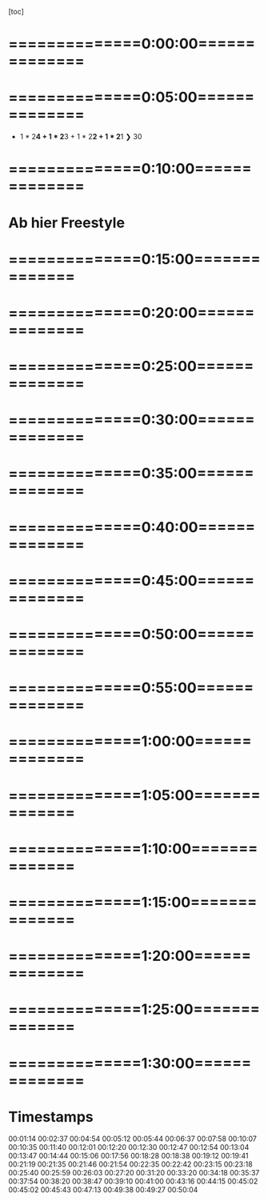 <!-- /home/areo/Videos/Rechnerarchitektur/Computer-Architecture-Chapter-3-2022-12-01-slide-30-to-39.mp4 -->
<!-- /home/areo/Videos/Rechnerarchitektur/_Computer-Architecture-Chapter-3-2022-12-01-slide-30-to-39_imgs -->
<!-- /home/areo/.config/mpv/mpv.conf -->
[toc]
# ==============0:00:00==============
<!-- - `00:00:01`: tangier the screen. -->
<!-- - `00:00:10`: okay so what was missing today is. -->
<!-- - `00:00:16`: oh sorry last time was discussing the rounding in this will be a major part of today's lecture and also. -->
<!-- - `00:00:28`: i'll talk about matrix multiplication this is the plan for today. -->
<!-- - `00:00:33`: okay so so remember. -->
<!-- - `00:00:36`: you need to kind of have these numbers in there and and and their exponents usually differ so one needs to be chuffed shifted end and the normalized that means they usually would need to have an oven at the at the det the single digit before the decimal point this is called normalization and then. -->
<!-- - `00:00:56`: you cannot add them because they're like half the ones at the same place but the different exponents will you need to shift one actually you you shift this the one with a smaller exponent to the right side loses then digits and then you're at the sing in the speak a new here and then two things might happen that might. -->
<!-- - `00:01:16`: be an and an underflow because while we do subtraction with this thing too so this is actually what i'm going to show you later on the blackboard or edition and then there might be an overflow the overflow will only generated most one carry digit rate and then you need to either shift to the left a multiple times or two. -->
<!-- - `00:01:36`: the right just once okay in and then you end up with to differ temporary result which might have more digits and then you need to round and that's exactly the kind of the real sort of pitfall for the serb floating points and i'm going to explain how plane how this rounding really works because it's really cool to to understand. -->
<!-- - `00:01:56`: and and there are also some tradeoffs and engineering tradeoffs which are interesting so that's what i'm going to explain. -->
<!-- - `00:02:05`: okay but before we do that i want to. -->
<!-- - `00:02:09`: oh let's do this first the rounding and then i'll i'll talk about the or the multiplication because that leads better to the add to the m. -->
<!-- - `00:02:19`: the matrix multiplication already now i can show you these two slides so it works the same way you can do it in decimal you can do it in in binary and in essence the only thing which differs year's venue instead of adding the two numbers you just multiplying them see it to the big ale you will then be a multiplayer so that's why this is a arithmetic logic unit then. -->
<!-- - `00:02:39`: not just an eta right and and so. -->
<!-- - `00:02:43`: so this thing then just adds or might applies or does something else with one of it's search operations raid. -->
<!-- - `00:02:50`: and then but the rest is the same and so the rounding part and the shifting party only difference of course is if you might have led to numb right then there might be a much bigger overflow than than than just one single bit. -->
<!-- - `00:03:08`: okay and what i'm going to show you now like in in three parts is a rounding scheme so there's also an on the i don't have it open yet on this sub. -->
<!-- - `00:03:22`: and carpets like a a description i found at the other a this is the most precise corruption i found i found it on stackoverflow of course and i couldn't find yet as some other flex a little lecture notes and and i also looked up it in the papers but in pay. -->
<!-- - `00:03:42`: basically way more complicated so i'm going to to explain it here with the with this example here which is also in the notes but i'm going to do it on the blackboard so with that i stop. -->
<!-- - `00:03:53`: sharing and since my mic is where a king should for the first time really work ok. -->
<!-- - `00:04:06`: okay so. -->
<!-- - `00:04:09`: we're going to subtract two numbers the same works for addition and as i said also for. -->
<!-- - `00:04:18`: multiplication and at the end you have a a temporary recite and you need to round it and then we're going to. -->
<!-- - `00:04:29`: i do this so i'll put here the example on the whiteboard but a while maybe i should keep it i see myself. -->
<!-- - `00:04:40`: okay so so what we're going to do is we're taking two numbers like a one one one and we have an exponent or which is two to the power five. -->
<!-- - `00:04:53`: and then there is going to be actually similar to all praying fluid format we're going to discuss later so there's this preformed foam afloat format which we discussed already last time in reality they started with sixteen bits for the lecture and the exercise we doing four or eight bits actually people also use this already in practice spray and then it has five. -->
# ==============0:05:00==============
<!-- - `00:05:13`: life. -->
<!-- - `00:05:14`: exponent bits and three. -->
<!-- - `00:05:18`: significant like fraction of it's ray and then you have this hidden one bakery and this exponent would be actually encoded in five bits rates of like five is of course will vary enough and from there won't be going to subtract this one i hope i got the right number but i think we'll manage. -->
<!-- - `00:05:38`: anyhow and and this is one. -->
<!-- - `00:05:44`: okay so this is two point two five actually in the the upper one is thirty two if you if you converted back to the symbol. -->
<!-- - `00:05:54`: okay and then you'll remember when the first thing we're doing is weakening to align the exponent right like what do we need to do well the second one is smaller and and so in order to do use are a big elul we need to shift this guy if the smaller one the forward to the right. -->
<!-- - `00:06:13`: okay and if he would now have arbitrary precision right or what we would do is so i keep the decimal point but it's kind of irrelevant at this point and then this is shifted to the right so it would really have the zero one here a. -->
<!-- - `00:06:32`: and of course you can you making heaven zero is here. -->
<!-- - `00:06:37`: unless of course not what the hospital will do but this is just for explanation explaining it it is now okay and then we subtract this thing in the fight i and i need to peak again to one minus a one to zero gets one within no overflow and and a zero. -->
<!-- - `00:06:56`: right to earth one two zero minus zero eg is one with an overflow you subtract one again and then subtract one again and and think i had this it's it's like this and then from here to here. -->
<!-- - `00:07:16`: and like that but i might so i'll peak in my a model solution because i'll or may not be able to do this correctly so substratum is a bit is a bit tricky like i missed one one re. -->
<!-- - `00:07:31`: yep this one of course yeah. -->
<!-- - `00:07:35`: okay. -->
<!-- - `00:07:38`: and yeah there's something like or like what is it like a twenty nine point seven five or something very. -->
<!-- - `00:07:46`: and and. -->
<!-- - `00:07:50`: okay did i get it right yes. -->
<!-- - `00:07:57`: but our position and i'll put your line is actually only that one raid and and and so i. -->
<!-- - `00:08:08`: we need to actually get this number back into this left side and what's the first thing we need to do while you can peek on this lights but just the first thing you need to actually normalize this number again ray because he is zero rain so so this was two to the power five. -->
<!-- - `00:08:27`: and now we're doing here. -->
<!-- - `00:08:31`: left chieftain ice getting tricky. -->
<!-- - `00:08:34`: it's one on one okay so this thing drops here. -->
<!-- - `00:08:39`: and we still have fewer d. -->
<!-- - `00:08:44`: this one and am. -->
<!-- - `00:08:50`: this is now two to the power four because we need to be shifted it to lift. -->
<!-- - `00:08:58`: so this is like the normalization right. -->
<!-- - `00:09:03`: and now we need to round in here's the question how we should round. -->
<!-- - `00:09:09`: any idea. -->
<!-- - `00:09:13`: yes yes you. -->
<!-- - `00:09:16`: yeah exactly around upgrade so so because this number has one so you really want to to round up here so so this is what you want to do and can kind of forget this part so this would be the result. -->
<!-- - `00:09:35`: and that would be twenty nine or twenty nine right or that i think yes. -->
- 1 * 2**4 + 1 * 2**3 + 1 * 2**2 + 1 * 2**1 ❯ 30
<!-- - `00:09:45`: okay and so. -->
<!-- - `00:09:48`: not when twenty nine to the power four. -->
<!-- - `00:09:56`: oh because we are to the poll for years i wouldn't think like it's too it's it's one lists yeah what whatever so we need to i don't want to compete back anyhow so this is how it works right so because this thing here is larger than if you think about it. -->
# ==============0:10:00==============
<!-- - `00:10:13`: point five freight. -->
<!-- - `00:10:17`: okay now this works nicely if you have only like three rate and then you would need to add it most calle here about three bits as well rain. -->
<!-- - `00:10:28`: maybe plus minus one rate depends on the carry here rate but clearly not more but if you have a sixty four bit machine raid or this machine has five on the twelve. -->
<!-- - `00:10:41`: you would have like twice as many digits read and linder this thing is my minus you just doubled the circuit but if it's a multiplayer you're a quadrupling it so clearly you don't want to work with twice the. -->
<!-- - `00:10:55`: precision ray. -->
<!-- - `00:10:58`: and so that's why i am actually what the hardware does is kind of when it computes this recites it it truncates actually this to only three bits here so these three bits are called dear s for the it. -->
<!-- - `00:11:17`: round and sticky. -->
<!-- - `00:11:23`: okay end rights so if you're a new i should remove this box so what's happening afford the normalization years that this kind of shifts you to the left. -->
<!-- - `00:11:38`: okay and only the r and s bit are actually used for the rounding ray. -->
<!-- - `00:11:46`: i. -->
<!-- - `00:11:48`: so like only in this case where you have to lil really do the left shifting like because you need to normalize here for this obstruction. -->
<!-- - `00:12:01`: okay so what are you going to do is we abstract this whole like sixty four bit. -->
<!-- - `00:12:06`: recite here to only three bits. -->
<!-- - `00:12:09`: and use these three bits in such a way that that actually the rounding works as if you would have all the sixty four that's the idea. -->
<!-- - `00:12:19`: or you could actually do it differently so this what i am explaining here says one way of exp implementing it that's like what what's usually done in hardware was really then of course you don't know ray because sir but this is at least if the idea of sort of the floating point standard says only you need to kind of do this like as if you would have this completed. -->
<!-- - `00:12:39`: a precision and then you would round to the nearest something re which is in this position here in this gif spits an implementation trick to avoid having the full editor working on all the pits. -->
<!-- - `00:12:54`: now i need to explain so you can already see why you need the rp great because you need to have this. -->
<!-- - `00:13:01`: left shift by one for the eder. -->
<!-- - `00:13:04`: the s bit is the followings are the s bit that makes sure that if you have it i'm like cheating in the bitter lake assuming you have a very long sixty four bit number and there's a one at the very end re. -->
<!-- - `00:13:18`: and then getting to the situation that you're having your the the the round pit at one point zero so this is the tricky part this is known of course not the correct. -->
<!-- - `00:13:30`: abortion but if you have one zero here right then then it's a tricky part. -->
<!-- - `00:13:34`: because you add zero point five the you should round up or not and therefore this bit which is far at the right tells you whether you should round up or not re. -->
<!-- - `00:13:46`: and that's needed the purpose of the sticky pizza the sticky bit is kind of the the order of all the bits you lost. -->
<!-- - `00:13:53`: writing this abstraction from going from sixty four bit two to three beads. -->
<!-- - `00:13:59`: right just said that's why it's called sticky rape you kind of shift to the right and whenever you see one you you flip this sticky beta one and you keep it at one so it's the aura of all the others. -->
# Ab hier Freestyle
<!-- - `00:14:10`: okay and that's why if there's a one we have at the very end but the rest is like like before you will be your chef year one and then you know that you need to round upright and if it's a it's a if this is also zero so you get to the situation we have here while it's not the one which is in this computation but when you have this did. -->
<!-- - `00:14:30`: this one then then they're like an additional important thing they need to mentioned like ground zero and around the upfront infinity so there are a couple couple of modes and this is the discussion we were going to have next. -->
<!-- - `00:14:44`: okay so so once again so you so you need to have this guide bit at least for edition and for for this obstruction because you need to shift this and then you need the wrong pit which tells you here for the subtraction. -->
# ==============0:15:00==============
<!-- - `00:15:00`: whether it's zero point five or not like you hit zero the wrong could you going to run down anyhow re this question. -->
<!-- - `00:15:19`: yes as a yes a source of authority subtraction it's also like a like this that you would. -->
<!-- - `00:15:26`: and you cannot get like to the to this when you subtract you will always hear like a a one one one if this becomes zero be critical because it has the cancel harry. -->
<!-- - `00:15:37`: so that's why you only need to you will always have a one here so you will always need to cancel em. -->
<!-- - `00:15:44`: do you need to only shift once for the edr in my head for the for the for the subtract her. -->
<!-- - `00:15:54`: but yes this is completely true so the intricate details of this are of course very difficult so this is just the basic idea of end end this carpet idea is of course you know here for this obstruction works and also for the app i'm going to show that it works perfectly. -->
<!-- - `00:16:12`: okay so the view from the stand that really doesn't talk about guard pits at all so just mandates that you you get to the nearest one so if you're going to verify such a circuit you will have to talk about actually like arbitrary position numbers. -->
<!-- - `00:16:29`: and then figure out what's the closest like a sixty four bit presentation re. -->
<!-- - `00:16:36`: and then here's like a way how to implement the trade and maybe there's other ways but this is like what you find so so i didn't have i cannot show you but i i studied also there's a floating point handbook which is just six years old which also discuss it this length but he'd like his on page fallen fifty re. -->
<!-- - `00:16:55`: so this is really like if you really want to do this precisely you have to. -->
<!-- - `00:16:59`: i. -->
<!-- - `00:17:01`: two lots of moth and by the way left after all the loser for other floating point operations which are in hartville but join the i tripoli standard which is square root and which is for instance inverse in division so it's like niches so this is just a simple case. -->
<!-- - `00:17:15`: did you get the basic idea what you could do here in hardware you attract the spits he had just as three and then this way you make sure oil you convinced yourself that these three bits i'll ever accept accept capture exactly the the precision mandated by the standard. -->
<!-- - `00:17:34`: alright so this is the first part i wanted to show and then since we're edit because i talked already about this let me. -->
<!-- - `00:17:44`: i do have some more space here. -->
<!-- - `00:17:47`: and we also have this on on this app i'm going to show so there's lake material also additional one. -->
<!-- - `00:17:53`: i. -->
<!-- - `00:17:55`: is it what you answered this was just the thing you learn in school rain. -->
<!-- - `00:18:01`: and it's a it's actually called around up right. -->
<!-- - `00:18:06`: but there are many other ways of rounding one is of course always run down so here is your point five few he ran on actually that's what we had for grades in austria said wood that was very nice like if one one of you would see one the other one to use to get a warm drink to see the arguments it's round down. -->
<!-- - `00:18:26`: in school you usually do round up in reality these machines do something else i'll tell you what they're doing and then you will see later it's called around to even bitches is the most complicated one the others which are similar to round zero and around up are variances where you flip it depending on. -->
<!-- - `00:18:46`: the design bit is that we didn't see the sign bit here right the sign bit his ear in addition zero. -->
<!-- - `00:18:54`: whether the sign be the zero or negative. -->
<!-- - `00:18:58`: and then you could flip you see rounding to zero whether you on the other side this is called rounding to plus infinity or rounding to minus infinity. -->
<!-- - `00:19:08`: see now no four okay. -->
<!-- - `00:19:11`: that one more and the one of them's i think never used is the round two two ot and the other one is round two even in the round two even is the real one which is seen hot there's also a tribute i want. -->
<!-- - `00:19:26`: an end and so it's very funny that they did this round to even because it slight makes thoughtful way more complicated than us only to explain this now to you and so the the question is what why why you want to do this. -->
<!-- - `00:19:40`: okay and in the best argument is the following to assume you have like lots of numbers which are am at zero point five for instance you not need to round them upright so think about that if you're taking the the efforts a result of an exam but only rounding interval and like to non-french report. -->
# ==============0:20:00==============
<!-- - `00:20:01`: all you you round first let the friction parton been round the average later re. -->
<!-- - `00:20:06`: and so if if if everybody gets gets a one point five right. -->
<!-- - `00:20:13`: and you would do the usual round up ray. -->
<!-- - `00:20:17`: and then maybe those like the one one more so right then everybody would get the two except this one personally. -->
<!-- - `00:20:26`: and so the is the average in one way would be to the other way it would of course be one right. -->
<!-- - `00:20:35`: clear i'd say she first round and okay so so the point is that if you have lots of numbers where is if you have a affectionate part a which is a close two point five you might you might have. -->
<!-- - `00:20:52`: like the principle error which always goes for instance upward and and and for banks for instance this is also pretty bad but because they will always round upward very. -->
<!-- - `00:21:02`: and and so and that's why they came up with a way of typewriting differently said if tie-breaking on on the number which kind of said if sometimes around stones and sometimes rounds up this of course better re because you didn't didn't averages out and how would you do this world a simple scheme is while you look at this. -->
<!-- - `00:21:22`: the number of and if it's even and you had one point zero urinetown then if it's ought you round up. -->
<!-- - `00:21:32`: okay very simple isn't a very nice trick it's called actually a bank or surrounding for for some reason so like you can find it an m so it kind of averages the error it's like an ability into into our machines to average the arrow for the floating points if you sum up lots of numbers. -->
<!-- - `00:21:52`: and yeah a good example is also if you take i think like if you google for to find some explanations in those papers there's a paper from the eighties which explains this and. -->
<!-- - `00:22:05`: it would for instance take his years of numbers and always subtract the same number for grade and and and and dale you get and the other and the numbers are a random right and if you always round up you will kind of overestimate the the the the era. -->
<!-- - `00:22:22`: and if this even thing it's really just like he is more numbers you have in his if is this last digit is assumed to be random you actually getting close to the real average. -->
<!-- - `00:22:33`: i think you'd get the get the idea so this banker surrounding all round to even. -->
<!-- - `00:22:42`: and but there's like one problem can you see the problem. -->
<!-- - `00:22:49`: what so what do i get if i would have for instance this one here. -->
<!-- - `00:22:59`: what's the result of rounding to even. -->
<!-- - `00:23:06`: well you need to round upgrade. -->
<!-- - `00:23:10`: so you actually get one zero zero zero zero ok and this guy's not normalized anymore so you need to do a second normalization step. -->
<!-- - `00:23:22`: and people were willing to pay to pay for this said the hotter actually needs to normalization steps because of that. -->
<!-- - `00:23:30`: one here which we saw as in this example like because we had an under-floor or like you you only do addition we have an overflow and a. -->
<!-- - `00:23:41`: and then another one after the rounding right. -->
<!-- - `00:23:49`: okay so that's that's what i wanted to show you now i'll go to show you our app which actually will be attributed last summer. -->
<!-- - `00:24:00`: semester on as a bachelor project. -->
<!-- - `00:24:05`: so you find it a bit hidden on our web page. -->
<!-- - `00:24:09`: so there's like. -->
<!-- - `00:24:13`: now i need to share create again sorry important. -->
<!-- - `00:24:18`: where's my psu there. -->
<!-- - `00:24:27`: and then you have some other teaching tool but we only put these two guys on it and it's hidden because this is doesn't have a linkage of initiative because if you click here in teaching you will just get the lectures rate so and so you need to remember that it's here but we put up sorry this was the wrong key. -->
<!-- - `00:24:48`: okay and it's in german so apologize but but i think the justice was clear so so at one point you're going to translate this but it's like just finished so that's why and. -->
# ==============0:25:00==============
<!-- - `00:25:03`: right so so the the important part is also clear from the. -->
<!-- - `00:25:09`: a german rates this was what a what a a. -->
<!-- - `00:25:12`: said before also it's not five bits four bits of course because four plus three plus one is eighth rate am and this is the beef load eight and you see kits you see it follows this tradition of beef load sixteen of of making the mantissa small away trying to keep the exponent. -->
<!-- - `00:25:32`: but like you see now there are only three bids left this is exactly what we did here in in this example. -->
<!-- - `00:25:39`: and we did not invent this beef loot aid because actually existed in the literature but is rarely there but like for our exercises it's way better and also further because this is something you can do on paper re. -->
<!-- - `00:25:51`: and it's also one bite rate. -->
<!-- - `00:25:54`: and. -->
<!-- - `00:25:58`: right and the the real hardware is of course doing this thing at the bottom so if you think about sort of why we need the stickied beaten everything of course you would need to think about. -->
<!-- - `00:26:09`: this. -->
<!-- - `00:26:11`: format because he'll reach a safe one betrayed that's not really useful. -->
<!-- - `00:26:17`: and but of course we use it as an explanation ray and yeah he is also leg in his description of all the the the special numbers we said before like it's these most important the normalized number which is the zero then you have infinity and then another numbers which have the same highest exponents as. -->
<!-- - `00:26:37`: infinity and the month were like a non zero mantissa and at the end again the normalized numbers which are as the zero have their exponent zero but then here are some. -->
<!-- - `00:26:50`: i like em nonzero bits and and these are as we discussed already last time below sort of in sort of the the kind of the one with the one here at the front with a norma la the normal numbers with the one here different smallest number you can represent and then you can stay. -->
<!-- - `00:27:10`: get like smaller ones which allow you who sort of and distinguish them from zero and because they added exponent for those is of course fixed rate than they actually are sort of the the range what the that day in court is is changing said if you think about sort of what's kind he would look at. -->
<!-- - `00:27:30`: the dot straight in the real space what the floating points are then instead of this would some somehow get the line rate which would be kind of smooth then if you get at this point to id the normalized number state the slope of this thing would actually be like a going downward raid a so-so actually. -->
<!-- - `00:27:50`: this kind of very unnatural in a certain sense from an american perspective re so you get nice or kind of smooth scale until you get to the normalized numbers and then suddenly said if a different regime states where the the the numbers. -->
<!-- - `00:28:05`: i have flown a different like the distance between the numbers suddenly has a completely different shape. -->
<!-- - `00:28:13`: okay and then. -->
<!-- - `00:28:16`: here's an explanation of the trs bit again. -->
<!-- - `00:28:19`: i know. -->
<!-- - `00:28:21`: which. -->
<!-- - `00:28:25`: which is explained for all the different versions of the lake for where you could round up this is the first table and four where you can round down this is the second tip and and then at the end this is the most interesting part you have this tier s. -->
<!-- - `00:28:43`: that is javascript this was kind of put the shallot crisps javascript based them. -->
<!-- - `00:28:50`: the mentation and yeah so all i'll show you some examples and and so you see here the some examples raid so there's some you know we got to the normalized numbers which need to be edited read can also choose whether you want to add or subtract and and so on. -->
<!-- - `00:29:10`: on. -->
<!-- - `00:29:12`: and and this is by the way the first time we're going to shoot to use it in this class so. -->
<!-- - `00:29:20`: the student actually admitted she tried hard to get disc right but it might not be correct like if their b ufa find bucks by playing with this please let him though he does things and get up so he can actually also get it. -->
<!-- - `00:29:34`: and i want to also show you in numbers and there was an int overflow right there's lake so you see like kind of all these different versions this is already cool but what's even better here let's for instance have. -->
<!-- - `00:29:49`: and this one here you get the explanation but this is only in german at this point of what i'd also didn't play port drain. -->
<!-- - `00:29:59`: so yet so this is a very similar thing what we just had ray and and then right here in it would. -->
# ==============0:30:00==============
<!-- - `00:30:10`: this is the result. -->
<!-- - `00:30:14`: okay and yes i say it's it's instructive to play with this and we're going to do exercises on this and also do a simple version of this in the exam rates are like was just this a bits it's it's feasible to do this manually. -->
<!-- - `00:30:31`: alright so. -->
<!-- - `00:30:34`: hmm. -->
<!-- - `00:30:36`: then i have this paper or wanted to show this one here so i found this is actually easy from two thousand and five in terms of computer architecture this is of course pretty recent not like but it talks about likes things which happened at i b m glycerol i b m guys. -->
<!-- - `00:30:56`: like since the eighties in this explained like i am was the main driving force in this sir computer architecture because they implemented this super computers this i-beam three seventy and and and and all of that stuff then later only came to the other processors right so that's why you're you see. -->
<!-- - `00:31:16`: and this is a very good example and and this thing is about like the issues you have if you now in addition to what we did here also have demobilized numbers right then you start here with something which is. -->
<!-- - `00:31:32`: doesn't have a hidden one and and this thing. -->
<!-- - `00:31:38`: as the problem that you first have to kind of works with mixtures you have to first figure out is it the normalized numbers or is it not at normalized numbers then you need to set up a special cases for one floating point st normalize the other one not re then it might of course happen this is how the key. -->
<!-- - `00:31:58`: i'm into the existence usually you do an operation and later you'll have to figure out oh this is now becoming the normalized number or the other way around right you might get an overflow by adding to the normalized numbers and you get a normalized one back. -->
<!-- - `00:32:12`: and this adds in front of the floating point hardware and at the end are actually pretty cool complexity and and so i've put this us in our hour. -->
<!-- - `00:32:24`: continue in our literature a sub folder and and and you see here are also some more explanations so you you kind of really get like what what is this trucker to get this right and there's also like some pictures of i b m hardware how how it is. -->
<!-- - `00:32:44`: this one day we probably a lot allowed to share how this is really done and what yoke also can see this was a was the scene of nine ninety this is a super computer while like that david to this floating point of course not. -->
<!-- - `00:32:59`: in a single cycle right because you have too much hardware and too much going on in. -->
<!-- - `00:33:06`: in the intermediate steps re. -->
<!-- - `00:33:09`: and so they would actually have kind of the floating point he had you sitting there getting to and getting to operations and then the rest of the processor needs to wait until it's finished of course that's what not what re processes what do you have first of all pipeline that's what we're going to discuss in the next slides. -->
<!-- - `00:33:29`: set 'em and in addition also do this out of order execution which are only briefly mentioned so we don't have time to completely go into this where you would have say the floating point hardware thus the six cycles here those five cycles and then you could already do some other stuff like moving data from one rest just another one or. -->
<!-- - `00:33:50`: loading from the memories you would have actually meant multiple things working in parallel. -->
<!-- - `00:33:55`: and then in addition this thing is a pipeline itself so you could have like two floating point additions going into this thing and and and a. -->
<!-- - `00:34:07`: like. -->
<!-- - `00:34:09`: bubbling through this pipeline but that's something we're going to discuss in the next slide set right end and yes also power three was kind of like before two thousand and in power for his his more recent and yet so the other reason. -->
<!-- - `00:34:29`: i'm going to show you this and that's also pretty interesting is m. -->
<!-- - `00:34:34`: if i search for pattern you would see that actually almost all the literature here. -->
<!-- - `00:34:42`: these are pedants are referring to worry so all these advertisements are equally patented. -->
<!-- - `00:34:49`: okay that means like they invented this some worried i b m and then he figured out yes we're fine since i'm pretty sure there's a pendant on this trp so i didn't check re. -->
<!-- - `00:34:58`: and and so some points you cannot be the processor using this particular idea of handling the or everything which is described in this paper because the pedant detroit. -->
# ==============0:35:00==============
<!-- - `00:35:09`: then if i am i then figures out they might sue you however and this the the the real reason i'm showing you this is look at the. -->
<!-- - `00:35:18`: years when this pattern was current it and most of them have been. -->
<!-- - `00:35:24`: last century of course there's some newer ones but. -->
<!-- - `00:35:30`: this one for instance the paper he has probably hear about this pattern theory. -->
<!-- - `00:35:35`: but this is also quite quiet so the most important patent are actually have been done last century and patents or stop being that don't need to beat a. -->
<!-- - `00:35:49`: a like a bought or licensed when it's like after a certain time and is twenty five years okay so so most of these pedants you can now use in your risk five because there actually are not valid anymore. -->
<!-- - `00:36:04`: and the reason i'm just saying this is this is one of the reason why actually we're doing this risk five and why there might be a revolution ahead rate in open source architectures because now you can just use these pedants raid as you like. -->
<!-- - `00:36:20`: and yes as i told you the n pedersen like one of the two guys who who wrote this book kate he gave. -->
<!-- - `00:36:27`: it took when they got the tween award he gave a lecture saying the golden age of computer architecture and this thing with patterns is is is one of of the reasons why suddenly this is completely open right. -->
<!-- - `00:36:40`: of course you still need to be careful because they might like an i b m and all the others literally trying to pattern continue to pedant but like you could just use these guys these old pedants of course now. -->
<!-- - `00:36:53`: okay so that's why i wanted to show you this paper so this is only about like the issues when you need to now take this scheme and then put on top the normalization rate and this one getting already complicated and yeah. -->
<!-- - `00:37:15`: okay now back to the. -->
<!-- - `00:37:19`: slights so we did this that he discussed this already and the. -->
<!-- - `00:37:26`: education works the same way and and and. -->
<!-- - `00:37:31`: yes we just saw there's like multiple cycles this is usually pipelined and but the idea of piping and white works will only become completely clear in the next lecture and there's like additional operation besides addition subtraction multiplication like division of course that the inverse of africa indescribable would end there. -->
<!-- - `00:37:51`: also precisely defined in the standard rate so you should do square root for instance you should nowadays get back in principle on all hardware on your phone the same bits. -->
<!-- - `00:38:05`: that's pretty pretty cool. -->
<!-- - `00:38:10`: alright. -->
<!-- - `00:38:14`: ah yes so it so the rights are the only. -->
<!-- - `00:38:19`: edition in a sort of parallel issue for mighty players is because you need to em. -->
<!-- - `00:38:25`: mm at them of course the the the. -->
<!-- - `00:38:29`: sorry nyt you need to add the exponents and you need to multiply the significance re the fractions. -->
<!-- - `00:38:40`: okay now let's let's have a look at at our assembly instructions and they made a very similar array of design as actually back then x eighty six were going to you look at this actually. -->
<!-- - `00:38:54`: next. -->
<!-- - `00:38:56`: i said he just said ok we have our standard. -->
<!-- - `00:38:59`: or registers of it you know like x zero two x thirty one and then we're just adding floating point registers in addition ray so in a certain sense it's this older deal of x eighty six letts heaven he was back then it eight thousand eighty seven core processor which has additional hardware. -->
<!-- - `00:39:20`: then sisters enriched as the floating points of course you need some way of getting data out of the sky out into the retinal which registers and em. -->
<!-- - `00:39:30`: and that's what we're kind of a half he had his load and store instructions but otherwise the whole floating point is just happening in these floating point purchases in the it's in a certain sense also completely cure right because yeah you doing something with floating points you might have lots of them's think about like gaming or or some wii. -->
<!-- - `00:39:50`: videos of whatever and this data is kind of the data flow of these floating points this is kind of within them bright usually you don't have lots of faith that like things which go begin force. -->
# ==============0:40:00==============
<!-- - `00:40:03`: and. -->
<!-- - `00:40:05`: there's there's one difference though which might be interesting later when we talk about caching and i'll and i'll. -->
<!-- - `00:40:16`: i sure you'll maybe have a today already some preliminary preliminary preliminary ideas from that and because the some floating point data usually comes in huge amounts and so they would have often dedicated support for faster loading like a. -->
<!-- - `00:40:36`: into this sub floating point registers and then you can misuse this also for for other like memory intensive operations. -->
<!-- - `00:40:47`: okay but the principle is clear teachers get like trade thirty two additional registers again completely orthogonal again only five pits rate for source and forth destination. -->
<!-- - `00:40:59`: and you'll have two versions of the operators and single and double precision and you can already imagine why because the multiplayer is of course like four times bigger for the sixty fourth and the thirty two and so so maybe you would have actually away off. -->
<!-- - `00:41:19`: of speeding up the pipeline by sing for single precision that's why it is pitted actually into two. -->
<!-- - `00:41:27`: different. -->
<!-- - `00:41:29`: the instructions. -->
<!-- - `00:41:31`: and also you're not here but on the on our cheat sheet on this thing here. -->
<!-- - `00:41:40`: right so you have here and the sir multiplication instructions and is like leg one for sinking in and there's and another one for for for for doppler right. -->
<!-- - `00:41:54`: and. -->
<!-- - `00:41:55`: yeah. -->
<!-- - `00:41:58`: so there's like additional ones which i important if you read will's caught so you need to convert. -->
<!-- - `00:42:06`: and yet you liked what i did here in head right that this is what did i say thirty two but the bitterness of course not like to compliment thirty two bit and you need to convert like you have or need some hardware which does this conversion rate. -->
<!-- - `00:42:22`: getting a liga a floating point representation into integers and then there's the you see an unsigned version. -->
<!-- - `00:42:32`: a course of course you also need to have an. -->
<!-- - `00:42:35`: the equality which sets the register here to whether these are equal or not and and oh sorry this one i i actually never saw don't know what this classifies a concede yet alright but the rest is like very common rate so you have a subdivision. -->
<!-- - `00:42:55`: shin square root and so on. -->
<!-- - `00:43:01`: this one going to see later this is particular needed for matrix multiplication we'll talk about this later so this matrix multiplication is the prime. -->
<!-- - `00:43:10`: i benchmark but also has many applications for most of machine learning is likely just muck respond vacation and there's like one operation which thus decide if the hotspot in matrix multiplication is mighty black eye mighty blind to numbers and adding it to a third one accumulating in another one so we'll see. -->
<!-- - `00:43:30`: this in more details as soon and that's why you want to have here. -->
<!-- - `00:43:36`: actually em. -->
<!-- - `00:43:39`: m. -->
<!-- - `00:43:41`: this specific one cycle operations the give the author a chance to make this thing very fast because this is how you sell sort of processes these days that your fascia on this am operation. -->
<!-- - `00:43:58`: all right and i think i mentioned all of them so this came as as you see very simple you just have this s for a senior position again in in in c it's called float rate while this double precision is called double so one could so this is why you need to kind. -->
<!-- - `00:44:16`: think of this as as a synonym for like four f rightful float as if you use printf it would be f and not. -->
<!-- - `00:44:24`: the g actually so anyhow so this is the. -->
<!-- - `00:44:28`: single in debate means thirty two or sixty four bit floating point. -->
<!-- - `00:44:35`: okay and then you can can see for instance this code but i'm not good demoing it so i'll show you another one which i think is more interesting is his matrix multiplication i was talking about. -->
<!-- - `00:44:46`: okay so you need to have you have this a specific memory or an. -->
<!-- - `00:44:56`: am sorry the memory instructions for reading from memory into such a register and as we cannot read from a floating point register into another register in an ordinary register but like you can go through the stack or through some or all of our like. -->
# ==============0:45:00==============
<!-- - `00:45:15`: yeah. -->
<!-- - `00:45:17`: the touristic authors a mother heap memory okay end writes it is just reads here from this address starting register the offset from this address at this concert five position from an indie integer register ie a day from memory this a floating point word. -->
<!-- - `00:45:37`: hmm okay i. -->
<!-- - `00:45:43`: it's actually gets a little bit tricky if you talk about thirty two bit risc five quote that is m. -->
<!-- - `00:45:50`: am sixty fourth. -->
<!-- - `00:45:53`: bit brisk five a code because the application binary interface right. -->
<!-- - `00:46:01`: has of course ready to be done a thirty two bit machine so a zero is like thirty two bit and er. -->
<!-- - `00:46:10`: and therefore you might need to if you get a w right on the thirty two bit machine you need to break it into two parts on the thirty two bit machine so that's like it's a little bit tricky but otherwise it's very similar in both versions. -->
<!-- - `00:46:24`: but i'm not sharing this now as he can play with his yourself. -->
<!-- - `00:46:29`: okay now what i'm want to spend the rest of today is this matrix multiplication and i motivated you already with the importance of this for machine learning and for liking numerical applications and since of course the crew. -->
<!-- - `00:46:48`: round and. -->
<!-- - `00:46:51`: a building block of many programs. -->
<!-- - `00:46:55`: and this one here is called. -->
<!-- - `00:46:59`: i forgot of course the acronym but there's something which is called the gym doubly and the gea don't know. -->
<!-- - `00:47:09`: analysis this is the sir important party of and this is like one net in the name of a benchmark which is in essence this one so you take two mattresses a and b and you put them into one of the result metrics see ray and why is it so cool well because while you learned this. -->
<!-- - `00:47:29`: these are of course before it's a cubic algorithm this one in end the dimension of the mattresses. -->
<!-- - `00:47:37`: and cuba is good for benchmarking right because you can have small numbers and he gets already bad right so a cubic air grissom four or four thousand is already not that simple and four million it's impossible perry and so that's why cubic is good for benchmarking and you can of course then put. -->
<!-- - `00:47:57`: this on the clothing clustering with bigger and bigger souls that's why i'm actually picking this is kind of a standard benchmark is good. -->
<!-- - `00:48:05`: but it also has lots of applications. -->
<!-- - `00:48:11`: but i have another want evasion which i found find even. -->
<!-- - `00:48:15`: a much cooler and i'll show you. -->
<!-- - `00:48:20`: okay. -->
<!-- - `00:48:25`: so if you google here for em. -->
<!-- - `00:48:29`: the man the chorus who still actually my co-author and he was also supervising and daniela of which i mentioned already before her who won this. -->
<!-- - `00:48:41`: get key place last year for best dissertation in germany and austria and switzerland and he actually came in and used the system roughly a month ago. -->
<!-- - `00:48:51`: because he was beating google mind ok google brain and to maybe you saw that one that of course made even bigger splash right then whether you saw that. -->
<!-- - `00:49:07`: and it was about metrics but jesus look i'm going to tell you this story not because it's a very good motivation for that so it's matrix multiplication is which is dead end. -->
<!-- - `00:49:19`: and they used actually i fargo the idea of alphago to improve on matrix multiplication weiss what weiss that right well because if you'll fix the size of the matrix like earth three for instance. -->
<!-- - `00:49:33`: or maybe you need less floating point. -->
<!-- - `00:49:37`: multiplication because the floating point multiplication is a thing which takes long time right because the process has six cycles of whatever right then you cannot get away you need the six cycles and also hardly arises you think about it if for instance you would want to have a three by three matrix at which can be used for instance to implement some filters you will want to have this modest number of. -->
<!-- - `00:49:57`: of yeah sort of pair wise multiplications of numbers in this matrix. -->
# ==============0:50:00==============
<!-- - `00:50:03`: am and furthermore or maybe you've you've seen this before you can take a really big metrics like a lake thousand by thousand metrics and put it into four five hundred mattresses. -->
<!-- - `00:50:15`: and they might applying these then you get a two by two metrics actually. -->
<!-- - `00:50:21`: and then you can use of course the same number of medications you need for two by two metrics re so if you get an improvement on three by three or four by four. -->
<!-- - `00:50:31`: you're actually am like complexity in terms of all calculus goes down for big mattresses because he can implies this trick. -->
<!-- - `00:50:40`: so that's why the question how many medications do i need to multiply say a four by four mattress is interesting and google had thier breakthrough the claim because this was for long time hundred five and then the the applied machine learning on it. -->
<!-- - `00:51:00`: and actually get to. -->
<!-- - `00:51:03`: i said before there was somebody with hundred a eight or so's stories on on the page of of of minor sorry. -->
<!-- - `00:51:13`: he hips there. -->
<!-- - `00:51:18`: and. -->
<!-- - `00:51:20`: seedless hundred twenty five multiplications and then it was for long time and then in ninety eight it was hundred end and this was like that and. -->
<!-- - `00:51:31`: then somebody recently reduced it by two more and now the google ai team reduced it to a ninety six. -->
<!-- - `00:51:42`: but there's truth to this and i'll explain interest in a second which is also related to what we discussed before and this was the reason why manual actually nice peachy student founder. -->
<!-- - `00:51:54`: a better way so so so you want to have like a said of that you want to multiply five by five mattresses and you want to sit if they do not do this this follow but you will just want to reduce the number of multiplications you need rain. -->
<!-- - `00:52:10`: and. -->
<!-- - `00:52:13`: and so you want to have the scheme which which needs the least amount of of of multiplications and one way of finding such a scheme is to say okay if this matrix multiplies say real numbers or integers it should also multiply. -->
<!-- - `00:52:32`: zero and one correctly there are actually zero in one is you always take more to write you think of it as in teachers but you take one too. -->
<!-- - `00:52:40`: and then some as as we discussed before trust x or rents are very simple and the multiplication is an the end so you didn't ask how many and operations do you need together with x ores to compute like mod to matrices of size five by five. -->
<!-- - `00:52:58`: and that's a simpler problem of course but in the past work of manual and also some other co-authors of mine this was enough to find better schemes re because er or like not better schemes the actually didn't find better schemes until until this work he found alternatives because the world was some sort of standard. -->
<!-- - `00:53:18`: came in the literature and they found alternatives right which work differently and they found it by looking at the mod to version of this. -->
<!-- - `00:53:28`: and then. -->
<!-- - `00:53:30`: this google ai team. -->
<!-- - `00:53:35`: did this to rights of the are supplied it to two if the like a model towards is at two or f two conical roughly two equations so just think of it as a exorbitant ants. -->
<!-- - `00:53:49`: but before of course and you find the solution model or two and then we'll need to and this is what money is expert in lift this to the real case ray and he uses computer algebra for doing this and he was able to do this in all the the past he found different schemes for three by three equally you sat solvers for them and but but they found this and then they lifted it to. -->
<!-- - `00:54:08`: the general case and also this way they showed okay you can do it for wheels and you can also do it recursively for mattresses instead this way speed up metres by duplication of pic mattresses spray. -->
<!-- - `00:54:22`: another reason to impress or disturb my thing of course they use lots of power to to learn like networks for trying to find better. -->
<!-- - `00:54:31`: better versions in the found one after lots of computation but that one did not lift said it could be proven that this is not a correct scheme if you applied to. -->
<!-- - `00:54:45`: like a real numbers sprite or tablets. -->
<!-- - `00:54:48`: or recursively mattresses so they follow the news came with with google's deepmind they had actually as a as you saw like a nature article on this one too this was mid october so not long ago. -->
# ==============0:55:00==============
<!-- - `00:55:01`: okay and this was the first times somebody actually found the scheme so this was really surprising so did at google deepmind neural network thing found the scheme which nobody else found before but it did not lift too. -->
<!-- - `00:55:15`: or to to the to the the really interesting case. -->
<!-- - `00:55:19`: and then model one week later took the the the the approach of google and found one with one less so that's why he has here like a week later he published and of course the paper which you find also cited here on this page and the same picture here of course and. -->
<!-- - `00:55:39`: and he was beating googling disregard but this is a fun study read siddiq did the machine learning found like once cambridge did not lift and then he looked at it and was able with his computer algebra to get even one one less multiplication and this one does not lift re so change is now to get like one of these two like an alternative for. -->
<!-- - `00:56:00`: sixty nine of fifty ninety five to lift to to the release so this is pretty cool it just happened like i was actually december nine then of course this was a big rant on twitter and everything because you see like a like a human intelligence strikes back or buses machine learning anyhow so it was actually more like a both of them have to. -->
<!-- - `00:56:20`: to get this beside okay so this is matrix multiplication so you can see this is still very hot and yet the google remind team spent probably quite some resources to get this nature article and then micro leak here actually trump them. -->
<!-- - `00:56:37`: a week later and and so so this is the second motivation why. -->
<!-- - `00:56:43`: matrix multiplication is. -->
<!-- - `00:56:46`: interesting okay but they're now going to sit look at it from the computer architecture perspective like what sort of so different the interface between the processor and here software what what you need to know and what is important rates are like learning about how computer architecture work with. -->
<!-- - `00:57:06`: without sort of knowing the tricks like how to get something like this fast which is the prime benchmark is kind of not really. -->
<!-- - `00:57:16`: useful okay. -->
<!-- - `00:57:18`: it also gives us another way of studying prescribed for simpler. -->
<!-- - `00:57:25`: okay i think i don't think i have to explain this arisen can write so i'll just show you this again in in real court. -->
<!-- - `00:57:34`: so this is also on the. -->
<!-- - `00:57:38`: so maybe i'll move this if i'm able to. -->
<!-- - `00:57:42`: to the right. -->
<!-- - `00:58:20`: out to you i didn't know that one that's great thanks. -->
<!-- - `00:58:24`: can you save the corti. -->
<!-- - `00:58:28`: okay api. -->
<!-- - `00:58:32`: okay so so first of all. -->
<!-- - `00:58:35`: you need to to know this concept of. -->
<!-- - `00:58:39`: yeah. -->
<!-- - `00:58:41`: row major and canals do the sharing here or not. -->
<!-- - `00:58:46`: the sheer. -->
<!-- - `00:58:52`: hmm i have no idea. -->
<!-- - `00:58:55`: how to get back to the. -->
<!-- - `00:58:58`: the other one does anybody remember the key for for sharing was not re. -->
<!-- - `00:59:12`: so i can only mute myself but like. -->
<!-- - `00:59:18`: yeah exactly it is what i meant maybe it's because this is fullscreen so i could just go away from all everything which i have open know. -->
<!-- - `00:59:30`: hmm. -->
<!-- - `00:59:34`: or it's on the other desktop what about that. -->
<!-- - `00:59:38`: no there's no other desk to peer. -->
<!-- - `00:59:43`: hmm ok fine i'll break the recording i'll just have to add two recordings with a bud that legit i just stopped now and started again okay sorry about that. -->
<!-- - `00:59:54`: and. -->
<!-- - `00:59:56`: because i can quit right. -->
# ==============1:00:00==============
<!-- - `01:00:00`: settings. -->
<!-- - `01:00:15`: yeah but they don't give me pick my. -->
<!-- - `01:00:18`: a control. -->
<!-- - `01:00:21`: okay i'll quit the zoom now and swiss started oh okay i'm back okay great. -->
<!-- - `01:00:32`: did mathias do that. -->
<!-- - `01:00:34`: i'd s o e point is i s okay that's the thing thank you okay then we're back. -->
<!-- - `01:00:43`: and i wanted to stop shares cream but i will not stop share right so all right because i need to get the blackboard for second that was the whole reason why we got into this trouble. -->
<!-- - `01:00:58`: okay so. -->
<!-- - `01:01:02`: what you see saw on on this coat is actually roll major and this is like what you learn anyhow i usually so you have a matrix then enroll major. -->
<!-- - `01:01:16`: means. -->
<!-- - `01:01:18`: did you order. -->
<!-- - `01:01:22`: kind of in in this order here array. -->
<!-- - `01:01:27`: and i have this light arrow here which says yes so if you're going to this place you're going to you're an n and this is the order in which the debates in every case are put into memory rate. -->
<!-- - `01:01:40`: rightly said he feared the tablets rate for. -->
<!-- - `01:01:43`: the metrics of six. -->
<!-- - `01:01:45`: in case this is the first double second third fourth fifth sixth seventh eighth ninth ray the row major and you of course you know what column majors it just does the opposite but it's important to have this in mind when you talk about now desired rhythms it turns out that the best ways actually columb major which elsa didn't. -->
<!-- - `01:02:05`: no before i looked at this benchmark more closer. -->
<!-- - `01:02:13`: right. -->
<!-- - `01:02:16`: okay and and but we're looking we will look first at the more natural one the the the. -->
<!-- - `01:02:25`: a roll major which is the one which you would get automatically in c by the way right so that's why i and other languages so language usually languages would always choose the left one which is maybe because we as humans are in reality when we get t taught in mathematics but this we do this. -->
<!-- - `01:02:44`: for major re. -->
<!-- - `01:02:46`: also by the way right so if you think about it. -->
<!-- - `01:02:50`: you put always there that this isn't mathematics or like in our case we would do i j right. -->
<!-- - `01:02:59`: and he will always think of this is the ic the the role and this is the column and and and also you should think of these two guys as digits ray. -->
<!-- - `01:03:10`: then you see like that the role has slicked his lexicography fleas stronger so this is why i sort of as humans we would usually do this one. -->
<!-- - `01:03:22`: and the first time yeah and i feel like i will only do column today and then row matron next week and so will only to grow nature this week and column nyc next week. -->
<!-- - `01:03:40`: so we are going to to to stick to this one first. -->
<!-- - `01:03:44`: alright and now i can do. -->
<!-- - `01:03:48`: here we go to the demo and i'll put matrix multiplication and open a terminal and going back to full screen. -->
<!-- - `01:04:02`: and i'm not moving this thing okay maybe this one here. -->
<!-- - `01:04:12`: okay and so is this thing you find also there on the on the area so i didn't put the link yet this is the link from from the page of manual about this but you will find it just googling his name into a metrics. -->
<!-- - `01:04:27`: multiplication and to. -->
<!-- - `01:04:30`: okay and there's this raw major which i want to show you first. -->
<!-- - `01:04:35`: am. -->
<!-- - `01:04:37`: sorry did. -->
<!-- - `01:04:40`: the columb major risky chauffeurs. -->
<!-- - `01:04:43`: no i think. -->
<!-- - `01:04:45`: where is my. -->
<!-- - `01:04:49`: odious column major. -->
<!-- - `01:04:58`: highest so i put the python script here right so so so i do have a higher so sorry this is because it's green so that's why i didn't see it sorry about that so the first thing i want to show you is this the python version of this problem re. -->
# ==============1:05:00==============
<!-- - `01:05:15`: and and. -->
<!-- - `01:05:18`: this also makes clear that python has enough dusts row major right. -->
<!-- - `01:05:24`: and the bench mike. -->
<!-- - `01:05:26`: that's not only consists of this for loop but you also need to generate some numbers free. -->
<!-- - `01:05:33`: and then the critical part here because we doing some performance evaluation here. -->
<!-- - `01:05:39`: this is a whole subject on it's own but like all to only little bit here in this class even though like particular computer architectures is very well suited for explaining performance evaluation right so this is the main parameter with half the size of metres and you see down here right this thing is cubic re. -->
<!-- - `01:05:59`: and if you do this for the deserve metrics it should take like. -->
<!-- - `01:06:05`: three seconds for this thing. -->
<!-- - `01:06:09`: in python and this machine of course the zoom running some video encoding whatever so this is not precise but i wanted to live life the most i could do it on some other machine. -->
<!-- - `01:06:19`: okay and knowledge stored in c. -->
<!-- - `01:06:25`: how does it work in c it looks like that right. -->
<!-- - `01:06:29`: and and. -->
<!-- - `01:06:31`: i need to explain a little bit i'll do it later when you talk about risk wife but i'll just put the multiplication it says here in this library keep it as it can see as a globally defined function so that means i'm going to link against it through the main program and then in the main program i'll i'll just call it ray. -->
<!-- - `01:06:52`: here. -->
<!-- - `01:06:54`: and later in that series the mind explaining it were actually using assembler code directly hand written risk five for simpler code. -->
<!-- - `01:07:04`: with the same name. -->
<!-- - `01:07:06`: and liquid against the c program re. -->
<!-- - `01:07:09`: so that's why it's like two files one will be later be complete assembler ray it will just replace what we did see her down here as arcane and that's i think pretty cool that one can do this but otherwise you see there's no suit no big surprises there's like some in it and that's in the library and that just initializes the the. -->
<!-- - `01:07:29`: metrics with a random number and yes and last year i figured out. -->
<!-- - `01:07:37`: you need to set the deceit actually explicitly on one combination i think like thirty two beat whatever like the library at one version of the operating system did not initialize it so that's why i do it explicitly so i initialize the random seed. -->
<!-- - `01:07:57`: okay and this is the only quadratic grade so the whole execution is dominated by the cubic part. -->
<!-- - `01:08:06`: already for two hundred and forty initialisation is just sort of one hundreds of one percent of the whole thing. -->
<!-- - `01:08:15`: okay now and whenever you do something you need to offer before the performance evaluation forced me to make sure it's correct as i think i explained this before for some companies this actually not true performance is more important than correctness but for something like that you first want to make sure that your multiplication is correct. -->
<!-- - `01:08:34`: and i show you this with them. -->
<!-- - `01:08:38`: compiling this earth thing and it works like his philosophy so just take the c program here and it with three different optimization levels it just again to tell you the story about optimization levels are very important here and you need to understand what the compiler is doing equally what the compiler is doing is pretty tricky we're going to look to see. -->
<!-- - `01:08:58`: this later. -->
<!-- - `01:08:59`: and then there are some. -->
<!-- - `01:09:03`: edwards meek. -->
<!-- - `01:09:06`: optimizations i might not talk about this today and even not next week because this has to do with caching in memory so we'll talk about this maybe later. -->
<!-- - `01:09:18`: this already gives you effective three but like whoa alex when when you talk about caches is like a chapter five then what we'll talk about that and so we come back to this example. -->
<!-- - `01:09:30`: and then i. -->
<!-- - `01:09:33`: and you see here this is just a linking so you link these different modules together and then at the very end this is what i promised there slim hand written risk five code i did and will also look at it we just can link to the restoration of course i cannot executed on this machine but i can run in the emulator. -->
<!-- - `01:09:54`: that's pretty cool restaurant i'll be have this one benchmark like they have different levels of interpretation right so this risk five code is cheated also interpreted then you have python you so i took three seconds for two hundred forty with python. -->
# ==============1:10:00==============
<!-- - `01:10:10`: alright and the actual size fought for all the c code and the assembler code is so dispatch here takes the article by disband then you talk the there's the size thing which has nothing else but the the size of the metrics in it and i'll also. -->
<!-- - `01:10:29`: you know the smallest one. -->
<!-- - `01:10:31`: because that's what we need to convince herself that this thing is correct. -->
<!-- - `01:10:36`: as you can imagine when i did this last year this thing took quite some while to get like everybody to agree to produce the same result and in reality of course this is not enough what i'm doing but like a then. -->
<!-- - `01:10:50`: put an arbitrary i can mend it will just print the metrics rate there's also like a prince it's like prentice study barking. -->
<!-- - `01:10:57`: okay and if i do the the risk five version up sorry. -->
<!-- - `01:11:03`: let me try to do that. -->
<!-- - `01:11:05`: this one. -->
<!-- - `01:11:08`: again and and then the risk five parisian. -->
<!-- - `01:11:13`: i didn't tried this morning before i came here so i hope it's a. -->
<!-- - `01:11:18`: working he produces exactly the same result the train is quite amazing if you think about it what what's happening here right so we have this risk five which i'm going to show you a code assembler code we will link it against with our cross compiler to produce some static binary. -->
<!-- - `01:11:38`: which we then emulate with his q emo. -->
<!-- - `01:11:42`: and this thing actually gives exactly the same floating point numbers right so this is you see this is proof enough for me i mean it's it's like there's no there might be legs with some subtle arrow but looking at these numbers and they they look the same rate of course like invalid you shouldn't do that you should write a script which really checks but just for for the sake of this. -->
<!-- - `01:12:02`: and. -->
<!-- - `01:12:05`: i lecture right so this is the recite and as you can see if there's like something argument given it just prints the metrics. -->
<!-- - `01:12:17`: okay yeah and his printing of course you see and this is in the library that again has our decoder in print f which is another story re print because that you need to take this format we had before and decoded into x s key and this has to be precise. -->
<!-- - `01:12:35`: and then also on the emulators for the same library so it's actually pretty amazing that you just look at these two texts in it does the same thing comes out. -->
<!-- - `01:12:43`: and also think about like the story i told you about knuth yes over and over the position that everybody leg increases we should have the same recite. -->
<!-- - `01:12:53`: okay now comes the interesting part so we're now going to run the an optimized version. -->
<!-- - `01:12:59`: with n equal to eight that's of course a silly so we should at least do the aversion we had with python which was. -->
<!-- - `01:13:08`: a two hundred forty. -->
<!-- - `01:13:11`: and. -->
<!-- - `01:13:13`: so re re compile and just a. -->
<!-- - `01:13:17`: sorry this one here. -->
<!-- - `01:13:20`: and you can you can see this is way faster than than the python version so. -->
<!-- - `01:13:27`: yep perfect or five hundred or so. -->
<!-- - `01:13:30`: re not of five hundred it's like victor fifty rank fifth of fifty grey. -->
<!-- - `01:13:37`: and he should start optimizing of course again if you performance evasion will need to repeat this a couple of times in a on a non busy machine and take the median but i'm not doing this now. -->
<!-- - `01:13:50`: but because the results are are so obvious right so am running a tea of forty or so this thing gets lake and nick depending how you count idol thirty percent slower or like the other one is is fifty percent sorry it gets saved since foster or the other one is the fifty percent slower. -->
<!-- - `01:14:09`: this was with optimization level two. -->
<!-- - `01:14:14`: and this is a sorry one and then optimization level two gives you this peak boost and we're going to talk about this actually. -->
<!-- - `01:14:23`: later maybe today because it will actually introduce these streaming and streaming operations into the binary kind of automatically without you doing anything said and the reason for that is because this is the prime benchmark and compilers are tuned for that did you see oh this is. -->
<!-- - `01:14:42`: matrix multiplication let me use ok. -->
<!-- - `01:14:46`: and that's what happening and it's also makes this part of the lecture bit tricky because you really need to dig deep what's going on right. -->
<!-- - `01:14:54`: say this is affected too this is quite quite substantial and will going to crank up now the end because it gets more interesting yeah and then with a three it's actually not much faster. -->
# ==============1:15:00==============
<!-- - `01:15:07`: yeah they actually slower for this modem number i think maybe it's lower because the code is bigger but ok now let's let's get to something more more interesting then. -->
<!-- - `01:15:21`: for an eighty what do you think would be the time now. -->
<!-- - `01:15:24`: just for checking whether you follow the. -->
<!-- - `01:15:29`: would be good exam question by the way yes. -->
<!-- - `01:15:33`: yes a times rates so like if this was now zero point three or something it's like two point four so. -->
<!-- - `01:15:42`: and a. -->
<!-- - `01:15:50`: this is of course way faster yeah so it was still point zero solves it is ten times bigger right so you said aids rate but it's roughly ten times slightly less so it makes sense rates are roughly eight times bigger if you do this with with a python just as a sanity checking. -->
<!-- - `01:16:08`: right a four hundred eighty. -->
<!-- - `01:16:15`: now come on. -->
<!-- - `01:16:22`: what would you guess there was three seconds. -->
<!-- - `01:16:26`: yeah twenty forsaken so sorry so so so really like it is your only language is nothing no no magic here read and write so this one was zero point two and the other one would be twenty four so now we really add to it the effect her two hundred a hundred modern hundred re. -->
<!-- - `01:16:46`: but we're going to improve on this of course rate like that's the main point of this part like to write at twenty eight. -->
<!-- - `01:16:55`: okay so there's a difference for stuff like that you don't want to use python for that and that's why people of course don't use python they use numpy awesome library right is it the only one you'll want to do this fact one hundred right. -->
<!-- - `01:17:06`: ah okay am. -->
<!-- - `01:17:09`: so next thing and this is what i wanted to show about and. -->
<!-- - `01:17:18`: this now let's go to the er. -->
<!-- - `01:17:21`: assembler. -->
<!-- - `01:17:35`: yep let me do it the other way around. -->
<!-- - `01:17:45`: okay so on the right. -->
<!-- - `01:17:48`: you see the the secret we're going to do and the first thing i need to explain is look at those blackboard what does the compiler really do here. -->
<!-- - `01:18:00`: well and because it's a constant metrics rate you see. -->
<!-- - `01:18:06`: it really knows this is a stick that the a's appointed here to disarray and and to get to this sir. -->
<!-- - `01:18:15`: first element from the second roll he just at the size plus zero. -->
<!-- - `01:18:20`: okay so that means what you could really write down here and that's identical it is. -->
<!-- - `01:18:28`: end times i. -->
<!-- - `01:18:33`: last time i did it on my. -->
<!-- - `01:18:35`: office desk and it's way easier to type than standing here and not too in. -->
<!-- - `01:18:53`: right. -->
<!-- - `01:18:55`: and but of course this doesn't work if if if these guys here are are represented like that so you need to really have it repaired presented here as a. -->
<!-- - `01:19:09`: as this re. -->
<!-- - `01:19:11`: but this is like what internal the compiler would do right. -->
<!-- - `01:19:16`: okay i think you get the point right. -->
<!-- - `01:19:19`: and of course eclipse will produce exactly the same code so from compiler perspective it looks identical if i would use just appointed to this big array of consecutive race and and use of course what's this one while it would just flip the while i had this thing so maybe. -->
<!-- - `01:19:38`: i'll go back and. -->
<!-- - `01:19:43`: it would just flip the roll off of iron che right. -->
<!-- - `01:19:48`: that's roll major i saw a column major would be this. -->
<!-- - `01:19:53`: okay. -->
<!-- - `01:19:55`: so that's important and when we do assembly of course we need to know that rattling lead because. -->
# ==============1:20:00==============
<!-- - `01:20:02`: and the interesting thing is that the assembler actually does this incorrect type ii on top right the one which did not compile. -->
<!-- - `01:20:15`: fret if i if i had this and i oppressed and make it did not compile because it it would not be adopt when i write it down this doesn't work right because it's double it's just a single array while while the the argument is a double array but the only similar i'm just doing it because they know the compiler would actually into. -->
<!-- - `01:20:35`: reprinted the same way and this this is why working. -->
<!-- - `01:20:40`: alright so so let's just go back. -->
<!-- - `01:20:44`: what we do here. -->
<!-- - `01:20:47`: okay then we get to hear the constant so this is just our. -->
<!-- - `01:20:52`: hmm okay this is our eye. -->
<!-- - `01:20:58`: this is r a j i think the book or x eight nine not us all right like something the t t temporary registers and this is r a k. -->
<!-- - `01:21:12`: okay and then retake here the actress of an. -->
<!-- - `01:21:18`: at. -->
<!-- - `01:21:20`: would you take the m. -->
<!-- - `01:21:22`: we think i'll take as sorry we take k. -->
<!-- - `01:21:29`: series three is the size the end so we take in and mighty blade by i install this in in t five. -->
<!-- - `01:21:37`: m m this and then add here our t one so this is exactly what what i have here. -->
<!-- - `01:21:49`: this is tooth three n times i plus jay ray. -->
<!-- - `01:21:57`: this was the address of the first element of of the matrix so he not here a one one row below. -->
<!-- - `01:22:07`: and times i asked che. -->
<!-- - `01:22:11`: then what's this. -->
<!-- - `01:22:24`: any idea. -->
<!-- - `01:22:26`: while we want to exist in this era you're right and that's like and you see. -->
<!-- - `01:22:32`: here at the picture one two three four but it's actually in bytes it's zero eight sixteen twenty four so i just need to now take my my i plus j and multiply it by eight so instead of multiplying this is like what compilers always do is like shifting because it's faster i to think about in hartville. -->
<!-- - `01:22:53`: you have this barrel shifter does of course way cheaper than the multiplier and so that's why you would actually do hear this sir. -->
<!-- - `01:23:01`: eight times. -->
<!-- - `01:23:04`: right this this thing above. -->
<!-- - `01:23:07`: and. -->
<!-- - `01:23:09`: then what's this while now you get the offset so we take the the argument which is a is a source to see right it's the it's the c is here a two because a zero is a up up is a one is b and. -->
<!-- - `01:23:29`: a two is c so we take simply take the address of the reciting metrics. -->
<!-- - `01:23:36`: and add to it now our this is the bite bite index of off this thing. -->
<!-- - `01:23:45`: okay so the number of the item or the address of all. -->
<!-- - `01:23:52`: this is the m kind of see. -->
<!-- - `01:23:54`: i. -->
<!-- - `01:23:57`: j. -->
<!-- - `01:24:03`: alright maybe i'll put it here to have better and then i just loaded like f zero is c i trait. -->
<!-- - `01:24:12`: okay. -->
<!-- - `01:24:17`: and this is actually already an optimization which the compiler would also do missiles for you to adhere it would of course but did you see how powerful the compiler is rate it would do this anyhow. -->
<!-- - `01:24:32`: so i call it the same names they call it c c. -->
<!-- - `01:24:39`: a i j. -->
<!-- - `01:24:44`: right and then instead of doing this all the time the referencing this thing i just do this and at the end i'll do see i. -->
<!-- - `01:24:55`: ha equal. -->
<!-- - `01:24:59`: alright. -->
# ==============1:25:00==============
<!-- - `01:25:01`: so so so what i to but this is important here despite drain so you should know how good compilers are and you know that you don't need to program this but adjusted because the compiler will do it for you in the image maybe if it's really the hotspot of the obligation you want to do a sanity check and check the assembler later. -->
<!-- - `01:25:19`: but here you see. -->
<!-- - `01:25:21`: so so so for instance and he is completely clear the compilers will do this because this is the hottest thing and benchmarks read like i did this anyhow he and my assembly because it's the more natural thing to just keep this temporary here. -->
<!-- - `01:25:36`: okay. -->
<!-- - `01:25:38`: and. -->
<!-- - `01:25:41`: eh and then we need to do address calculation for a. -->
<!-- - `01:25:47`: am. -->
<!-- - `01:25:48`: this is the same and so this is b for being the same way rate like its are now doing this thing here. -->
<!-- - `01:25:59`: okay. -->
<!-- - `01:26:02`: the actress like a buff and then you also do this shifting ready to take three instructions for doing that and then your story tear into into f one so we're now having. -->
<!-- - `01:26:14`: from here this is if one is equal b k j of course you need to get like the right indices here eight to get this working and then at the end you see already it's exactly the same so if two will be a capital a what do we have i. -->
<!-- - `01:26:34`: k. -->
<!-- - `01:26:36`: heir to. -->
<!-- - `01:26:38`: did the buck introduced the buck here. -->
<!-- - `01:26:46`: alright and then. -->
<!-- - `01:26:49`: you see. -->
<!-- - `01:26:51`: the is like the hottest the hotspot of this whole routine which simply takes a does this line right. -->
<!-- - `01:27:00`: and this is the the instruction i i mentioned before this mighty plane and instruction there's like one specific in almost all processes which does exactly this because this is at the heart spock have met with multiplication. -->
<!-- - `01:27:13`: so it accumulates. -->
<!-- - `01:27:16`: so it just takes two number and accumulates in the third registered the the the the the medication and i didn't do this here or manually maybe i should try next time or you can try whether you can use the f model at operation actually. -->
<!-- - `01:27:33`: and of course like this might be an extension rate so it might not be there for all the implementations. -->
<!-- - `01:27:41`: yeah and then the rest is pretty clear right then you do this index loop you have your three loops that these three labels. -->
<!-- - `01:27:50`: okay end. -->
<!-- - `01:27:53`: just to show you this thing really compiles this this risk five code and links against our main library and we can executed now now the time i don't remember but like yes it's one point seven so the other one was zero point to rey section of bandits just affect her eight slower. -->
<!-- - `01:28:13`: then the the so one awkward off making to python is not the order of magnitude just to give you such of rough rough idea java will be around this thing actually we could try it with java maybe here not because the shallow compilers optimize for that so it would also like turn this into reliefs efficient assembly code but sort of enjoy. -->
<!-- - `01:28:33`: i know you saw this with his quick sort read let's keeps you fit or thin. -->
<!-- - `01:28:37`: so any also interpreted code is affected ten slower for sure but if you do some scripting on top like javascript or python it's another factor ten that's important. -->
<!-- - `01:28:49`: but he can improve this even further but that may lead me to wait. -->
<!-- - `01:28:55`: until next week i think i showed you everything at which i wanted to see to show you for this no i one thing i wanted and wanted to mention just for you to to understand if you play with it so if you really look at this risk five chords first of all this works exactly the same for thirty two bit i don't have a clue to become. -->
<!-- - `01:29:15`: by law any more here but you could do it with a thirty two bit while i have a compiler but i cannot execute it anymore that's my problem the day the way how your end to get the thirty two bit. -->
<!-- - `01:29:28`: also executable is you need to build the compiler yourself raid he cannot use the sir. -->
<!-- - `01:29:34`: this arguments i showed you once and i didn't want to it it's it's actually way too complicated so for. -->
<!-- - `01:29:41`: combination takes half an hour and you need to get the right tools to do that so that's why i don't push this on you but also so i could dimly also with the thirty two bit compiler and it would do exactly the same also the test would be exactly the same it would be slightly slower because registers are smaller. -->
# ==============1:30:00==============
<!-- - `01:30:00`: with the emulation. -->
<!-- - `01:30:02`: yes that's the thing what i'm why why i'm showing you this is there's this constant enright. -->
<!-- - `01:30:09`: and that's now of course in the sampler file and i did it actually everywhere right so i included the size that age and this thing was real like if you would have written four hundred eighteen all the files and also need to do this fear for this a similar file and that's why i have this sir. -->
<!-- - `01:30:25`: you see if her to make it will first to dispatching thing and the patching does nothing else but take the assembler file here and put the right number in it and it needs to it actually it from. -->
<!-- - `01:30:40`: yet at a at two places there was another one. -->
<!-- - `01:30:46`: this load immediate raid yet they are sorry and hear this one yeah this is what i wanted to show you now i forgot as we have one more minute hopefully your mind. -->
<!-- - `01:30:59`: i said hmm maybe it's just the interpreter array so we could of course simply to do. -->
<!-- - `01:31:09`: kind of to the cheating ourself re. -->
<!-- - `01:31:12`: like take think about what cute emo is doing cute emo reads this binary then reads this machine encoded assembler ribot and i did will turn it into something real executable in x eighty six but this thing because it's still interpreted or it's it's not as heavy optimized as if you have the full view. -->

<!-- - `01:31:32`: right like at source-code lever. -->
<!-- - `01:31:35`: and so the question is kate can't you take this a simpler court turn it sort of mainly into c code. -->
<!-- - `01:31:45`: okay and then let the compiler loose with his optimization on this coltrane. -->
<!-- - `01:31:52`: okay so see this this and the right to see my mainly risk wife called on the left u c c code which is completely trivial to generate free because you'll know exactly the thirty two bit stuff sold sir. -->
<!-- - `01:32:06`: okay. -->
<!-- - `01:32:09`: and we can also run this one this is the simile a call it simulation and you see it's also slower but not much then. -->
<!-- - `01:32:20`: or no it's not slower actually. -->
<!-- - `01:32:22`: so same speed as if our native thing so it's really like the the fact that n is only through q e more here not light because we have a different sort of i dunno like that that my assemblage bed or whatever it's really the cute emo. -->
<!-- - `0t:32:40`: alright and then next week we're going to do this sam column major which is quite interesting so i didn't notice when that prepared this demo last year it's it's quite intriguing that so disliked the main benchmark for for all these processors has this twist and color majors better. -->
<!-- - `0t:33:00`: and then this thing with a caching which is also in this code but am not discussing it now this is this and block but of course you can peek to read already and that will be later but we're going to look also at the streaming instructions which you see her here already in not here in this thing because. -->
<!-- - `0t:33:19`: this is another level of improvement and we're going to do the social next week so the normal questions and thank you for helping me out with buttons but i didn't i had to stop the thing anyhow. -->
<!-- - `0t:33:32`: and the seal in a week so i. -->
<!-- - `0t:33:44`: ah he started sharing them was the point. -->

# Timestamps
00:01:14
00:02:37
00:04:54
00:05:12
00:05:44
00:06:37
00:07:58
00:10:07
00:10:35
00:11:40
00:12:01
00:12:20
00:12:30
00:12:47
00:12:54
00:13:04
00:13:47
00:14:44
00:15:06
00:17:56
00:18:28
00:18:38
00:19:12
00:19:41
00:21:19
00:21:35
00:21:46
00:21:54
00:22:35
00:22:42
00:23:15
00:23:18
00:25:40
00:25:59
00:26:03
00:27:20
00:31:20
00:33:20
00:34:18
00:35:37
00:37:54
00:38:20
00:38:47
00:39:10
00:41:00
00:43:16
00:44:15
00:45:02
00:45:02
00:45:43
00:47:13
00:49:38
00:49:27
00:50:04
